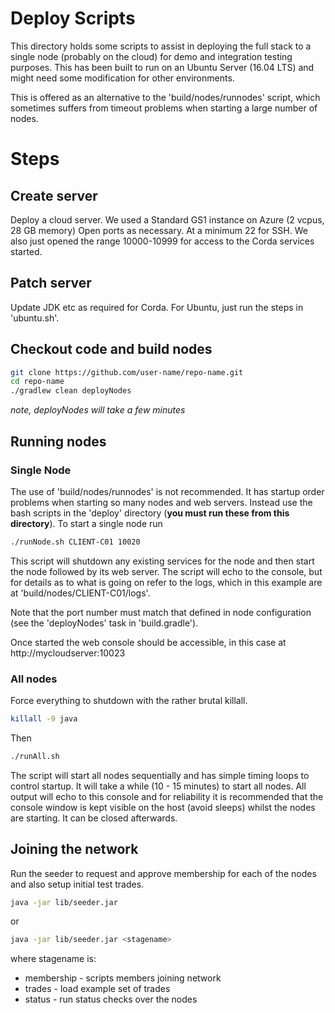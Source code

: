 # Deploy Scripts 

This directory holds some scripts to assist in deploying the full stack to a single node 
(probably on the cloud) for demo and integration testing purposes. This has been built to 
run on an Ubuntu Server (16.04 LTS) and might need some modification for other environments.

This is offered as an alternative to the 'build/nodes/runnodes' script, 
which sometimes suffers from  timeout problems when starting a large number of nodes. 


# Steps 

## Create server 

Deploy a cloud server. We used a Standard GS1 instance on Azure (2 vcpus, 28 GB memory)
Open ports as necessary. At a minimum 22 for SSH. We also just opened the range 10000-10999 
for access to the Corda services started.

## Patch server 

Update JDK etc as required for Corda. For Ubuntu, just run the steps in 'ubuntu.sh'.

## Checkout code and build nodes

```bash
git clone https://github.com/user-name/repo-name.git
cd repo-name
./gradlew clean deployNodes 
```

_note, deployNodes will take a few minutes_ 

## Running nodes

### Single Node

The use of 'build/nodes/runnodes' is not recommended. It has startup order 
problems when starting so many nodes and web servers. Instead use the bash scripts in the 
'deploy' directory (**you must run these from this directory**). To start a single 
node run 

```bash
./runNode.sh CLIENT-C01 10020
```

This script will shutdown any existing services for the node and then start the node followed by 
its web server. The script will echo to the console, but for details as to what is going on 
refer to the logs, which in this example are at 'build/nodes/CLIENT-C01/logs'.

Note that the port number must match that defined in node configuration (see the 'deployNodes' task
in 'build.gradle'). 

Once started the web console should be accessible, in this case at http://mycloudserver:10023

### All nodes

Force everything to shutdown with the rather brutal killall. 

```bash
killall -9 java 
```

Then 

```bash
./runAll.sh
```

The script will start all nodes sequentially and has simple timing loops to control startup. It will 
take a while (10 - 15 minutes) to start all nodes. All output will echo to this console and for reliability 
it is recommended that the console window is kept visible on the host (avoid sleeps)
whilst the nodes are starting. It can be closed afterwards.


## Joining the network 

Run the seeder to request and approve membership for each of the nodes and also setup initial
test trades.

```bash
java -jar lib/seeder.jar 
 ``` 
or 

```bash
java -jar lib/seeder.jar <stagename>
```
where stagename is: 

*  membership - scripts members joining network
*  trades - load example set of trades 
*  status - run status checks over the nodes 
 

